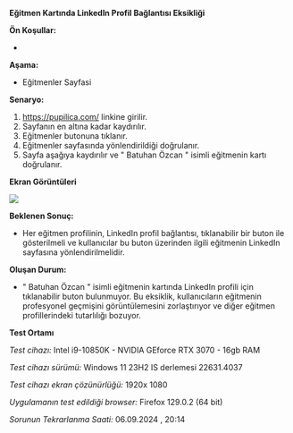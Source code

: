 **Eğitmen Kartında LinkedIn Profil Bağlantısı Eksikliği**

**Ön Koşullar:**

-

**Aşama:**

- Eğitmenler Sayfasi

**Senaryo:**

1) https://pupilica.com/ linkine girilir.<br>
2) Sayfanın en altına kadar kaydırılır.<br>
3) Eğitmenler butonuna tıklanır.<br>
4) Eğitmenler sayfasında yönlendirildiği doğrulanır.<br>
5) Sayfa aşağıya kaydırılır ve " Batuhan Özcan " isimli eğitmenin kartı doğrulanır.<br>


**Ekran Görüntüleri**

![](images/egitmenler-sayfasi-egitmen-profilinde-linkedin-butonu-olmamasi.gif) 

**Beklenen Sonuç:**

- Her eğitmen profilinin, LinkedIn profil bağlantısı, tıklanabilir bir buton ile gösterilmeli ve kullanıcılar bu buton üzerinden ilgili eğitmenin LinkedIn sayfasına yönlendirilmelidir.

**Oluşan Durum:**

- " Batuhan Özcan " isimli eğitmenin kartında LinkedIn profili için tıklanabilir buton bulunmuyor. Bu eksiklik, kullanıcıların eğitmenin profesyonel geçmişini görüntülemesini zorlaştırıyor ve diğer eğitmen profillerindeki tutarlılığı bozuyor.

**Test Ortamı**

*Test cihazı:* Intel i9-10850K - NVIDIA GEforce RTX 3070 - 16gb RAM

*Test cihazı sürümü:* Windows 11 23H2 IS derlemesi 22631.4037

*Test cihazı ekran çözünürlüğü:* 1920x 1080

*Uygulamanın test edildiği browser:* Firefox 129.0.2 (64 bit)

*Sorunun Tekrarlanma Saati:* 06.09.2024 , 20:14